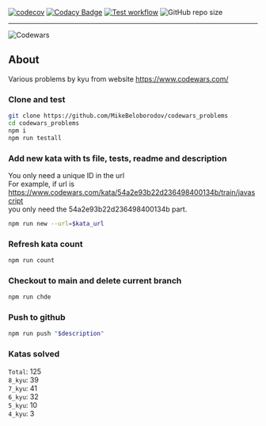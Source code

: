 [![codecov](https://codecov.io/gh/MikeBeloborodov/codewars_problems/graph/badge.svg?token=276C6UO7OL)](https://codecov.io/gh/MikeBeloborodov/codewars_problems)
[![Codacy Badge](https://app.codacy.com/project/badge/Grade/563776c906754dc7ac3f31217a1ff03f)](https://app.codacy.com/gh/MikeBeloborodov/codewars_problems/dashboard?utm_source=gh&utm_medium=referral&utm_content=&utm_campaign=Badge_grade)
[![Test workflow](https://github.com/MikeBeloborodov/codewars_problems/actions/workflows/main.yml/badge.svg)](https://github.com/MikeBeloborodov/codewars_problems/actions/workflows/main.yml)
![GitHub repo size](https://img.shields.io/github/repo-size/MikeBeloborodov/codewars_problems)

---

![Codewars](https://www.codewars.com/users/MikeBeloborodov/badges/large)

## About

Various problems by kyu from website https://www.codewars.com/

### Clone and test

```sh
git clone https://github.com/MikeBeloborodov/codewars_problems
cd codewars_problems
npm i
npm run testall
```

### Add new kata with ts file, tests, readme and description

You only need a unique ID in the url \
For example, if url is https://www.codewars.com/kata/54a2e93b22d236498400134b/train/javascript \
you only need the 54a2e93b22d236498400134b part.

```sh
npm run new --url=$kata_url
```

### Refresh kata count

```sh
npm run count
```

### Checkout to main and delete current branch

```sh
npm run chde
```

### Push to github

```sh
npm run push "$description"
```

### Katas solved

`Total`: 125
\
`8_kyu`: 39
\
`7_kyu`: 41
\
`6_kyu`: 32
\
`5_kyu`: 10
\
`4_kyu`: 3

